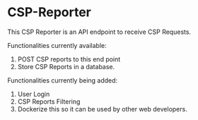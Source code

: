 # CSP-Reporter

This CSP Reporter is an API endpoint to receive CSP Requests. 

Functionalities currently available:
1. POST CSP reports to this end point
2. Store CSP Reports in a database.

Functionalities currently being added:
1. User Login
2. CSP Reports Filtering
3. Dockerize this so it can be used by other web developers. 
